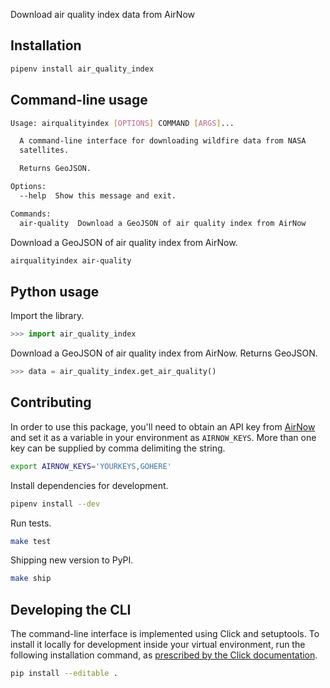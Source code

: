 Download air quality index data from AirNow

## Installation

```sh
pipenv install air_quality_index
```

## Command-line usage

```sh
Usage: airqualityindex [OPTIONS] COMMAND [ARGS]...

  A command-line interface for downloading wildfire data from NASA
  satellites.

  Returns GeoJSON.

Options:
  --help  Show this message and exit.

Commands:
  air-quality  Download a GeoJSON of air quality index from AirNow
```

Download a GeoJSON of air quality index from AirNow.

```sh
airqualityindex air-quality
```

## Python usage

Import the library.

```python
>>> import air_quality_index
```

Download a GeoJSON of air quality index from AirNow. Returns GeoJSON.

```python
>>> data = air_quality_index.get_air_quality()
```

## Contributing

In order to use this package, you'll need to obtain an API key from [AirNow](https://docs.airnowapi.org/) and set it as a variable in your environment as `AIRNOW_KEYS`. More than one key can be supplied by comma delimiting the string.

```sh
export AIRNOW_KEYS='YOURKEYS,GOHERE'
```

Install dependencies for development.

```sh
pipenv install --dev
```

Run tests.

```sh
make test
```

Shipping new version to PyPI.

```sh
make ship
```

## Developing the CLI

The command-line interface is implemented using Click and setuptools. To install it locally for development inside your virtual environment, run the following installation command, as [prescribed by the Click documentation](https://click.palletsprojects.com/en/7.x/setuptools/#setuptools-integration).

```sh
pip install --editable .
```
